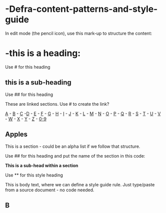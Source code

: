 # -Defra-content-patterns-and-style-guide

In edit mode (the pencil icon), use this mark-up to structure the content:

# -this is a heading: 
Use # for this heading

## this is a sub-heading

Use ## for this heading

These are linked sections. Use # to create the link? 

[A](#Apples) - [B](#B) - [C](#C) -[D](#D) - [E](#E) - [F](#F) - [G](#G) - [H](#H) - [I](#I) - [J](#J) - [K](#K) - [L](#L) - [M](#M) - [N](#N) - [O](#O) - [P](#P) - [Q](#Q) - [R](#R) - [S](#S) - [T](#T) - [U](#U) - [V](#V) - [W](#W) - [X](#X) - [Y](#Y) - [Z](#Z) - [0-9](#0-9)

## Apples<a name="A section"></a>

This is a section - could be an alpha list if we follow that structure.

Use ## for this heading and put the name of the section in this code: <a name="A section"></a>

**This is a sub-head within a section** 

Use ** for this style heading 

This is body text, where we can define a style guide rule.
Just type/paste from a source document - no code needed.

## B<a name="B"></a>
